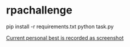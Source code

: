 # rpachallenge

pip install -r requirements.txt
python task.py

[Current personal best is recorded as screenshot](record_08112020_time178ms.png)
